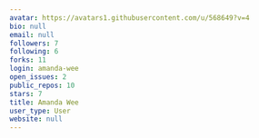 ```yaml
---
avatar: https://avatars1.githubusercontent.com/u/568649?v=4
bio: null
email: null
followers: 7
following: 6
forks: 11
login: amanda-wee
open_issues: 2
public_repos: 10
stars: 7
title: Amanda Wee
user_type: User
website: null
---
```

